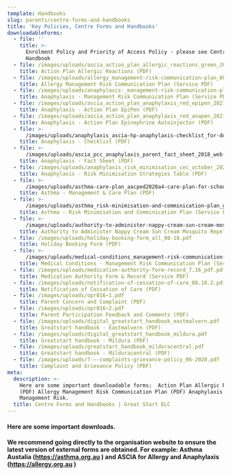 ```yaml
---
template: Handbooks
slug: parents/centre-forms-and-handbooks
title: 'Key Policies, Centre Forms and Handbooks'
downloadableForms:
  - file: ''
    title: >-
      Enrolment Policy and Priority of Access Policy - please see Centre Policy
      Handbook
  - file: /images/uploads/ascia_action_plan_allergic_reactions_green_2021_web.pdf
    title: Action Plan Allergic Reactions (PDF)
  - file: /images/uploads/allergy_management-risk-communication-plan_08.18.pdf
    title: Allergy Management Risk Communication Plan (Service PDF)
  - file: /images/uploads/anaphylaxis-_management-risk-communication-plan_08.18.pdf
    title: Anaphylaxis - Management Risk Communication Plan (Service PDF)
  - file: /images/uploads/ascia_action_plan_anaphylaxis_red_epipen_2021_web.pdf
    title: Anaphylaxis - Action Plan EpiPen (PDF)
  - file: /images/uploads/ascia_action_plan_anaphylaxis_red_anapen_2021_web.pdf
    title: Anaphylaxis - Action Plan Epinephrine Autoinjector (PDF)
  - file: >-
      /images/uploads/anaphylaxis_ascia-hp-anaphylaxis-checklist_for-doctor_0818.pdf
    title: Anaphylaxis - Checklist (PDF)
  - file: >-
      /images/uploads/ascia_pcc_anaphylaxis_parent_fact_sheet_2018_web-printed-05-2022.pdf
    title: Anaphylaxis - Fact Sheet (PDF)
  - file: /images/uploads/anaphylaxis_risk_minimisation_cec_october_2021.pdf
    title: Anaphylaxis - Risk Minimisation Strategies Table (PDF)
  - file: >-
      /images/uploads/asthma-care-plan_aacped2020a4-care-plan-for-schools_v05-2022.pdf
    title: Asthma - Management & Care Plan (PDF)
  - file: >-
      /images/uploads/asthma_risk-minimisation-and-comminication-plan_gselc_8.18.pdf
    title: Asthma - Risk Minimisation and Comminication Plan (Service PDF)
  - file: >-
      /images/uploads/authority-to-administer-nappy-cream-sun-cream-mosquito-repellent-medication-form-_11.16.3.pdf
    title: Authority to Administer Nappy Cream Sun Cream Mosquito Repellent (PDF)
  - file: /images/uploads/holiday-booking-form_all_08-18.pdf
    title: Holiday Booking Form (PDF)
  - file: >-
      /images/uploads/medical-conditions_management-risk-communication-plan_08.18.pdf
    title: Medical Conditions - Management Risk Communication Plan (Service PDF)
  - file: /images/uploads/medication-authority-form-record_7.16_pdf.pdf
    title: Medication Authority Form & Record (Service PDF)
  - file: /images/uploads/notification-of-cessation-of-care_08.18.2.pdf
    title: Notification of Cessation of Care (PDF)
  - file: /images/uploads/opr016~1.pdf
    title: Parent Concern and Complaint (PDF)
  - file: /images/uploads/opr016~2.pdf
    title: Parent Participation Feedback and Comments (PDF)
  - file: /images/uploads/digital_greatstart_handbook_eastmalvern.pdf
    title: Greatstart handbook - Eastmalvern (PDF)
  - file: /images/uploads/digital_greatstart_handbook_mildura.pdf
    title: Greatstart handbook - Mildura (PDF)
  - file: /images/uploads/greatstart_handbook_milduracentral.pdf
    title: Greatstart handbook - Milduracentral (PDF)
  - file: /images/uploads/7-–-complaints-grievance-policy_06-2020.pdf
    title: Complaint and Grievance Policy (PDF)
meta:
  description: >-
    Here are some important downloadable forms;  Action Plan Allergic Reactions
    (PDF) Allergy Management Risk Communication Plan (PDF) Anaphylaxis -
    Management Risk. 
  title: Centre Forms and Handbooks | Great Start ELC
---
```

#### Here are some important downloads.

#### We recommend going directly to the organisation website to ensure the latest version of external forms are obtained. For example: Asthma Austalia (https://asthma.org.au ) and  ASCIA for Allergy and Anaphylaxis (https://allergy.org.au )
